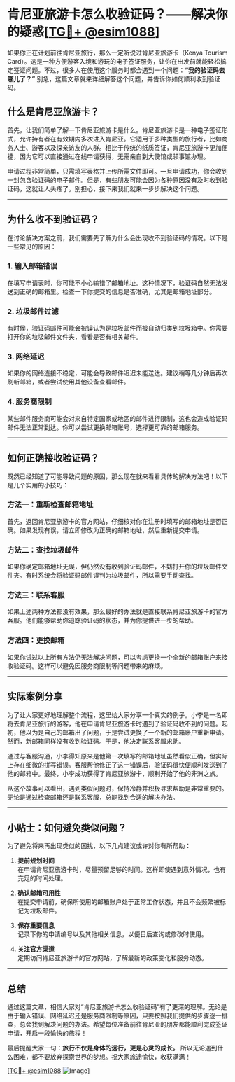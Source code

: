 # 肯尼亚旅游卡怎么收验证码？——解决你的疑惑[[TG💪+ @esim1088](https://t.me/s/esim1088)]

如果你正在计划前往肯尼亚旅行，那么一定听说过肯尼亚旅游卡（Kenya Tourism Card）。这是一种方便游客入境和游玩的电子签证服务，让你在出发前就能轻松搞定签证问题。不过，很多人在使用这个服务时都会遇到一个问题：**“我的验证码去哪儿了？”** 别急，这篇文章就来详细解答这个问题，并告诉你如何顺利收到验证码。

## 什么是肯尼亚旅游卡？

首先，让我们简单了解一下肯尼亚旅游卡是什么。肯尼亚旅游卡是一种电子签证形式，允许持有者在有效期内多次进入肯尼亚。它适用于多种类型的旅行者，比如商务人士、游客以及探亲访友的人群。相比于传统的纸质签证，肯尼亚旅游卡更加便捷，因为它可以直接通过在线申请获得，无需亲自到大使馆或领事馆办理。

申请过程非常简单，只需填写表格并上传所需文件即可。一旦申请成功，你会收到一封包含验证码的电子邮件。但是，有些朋友可能会因为各种原因没有及时收到验证码，这就让人头疼了。别担心，接下来我们就来一步步解决这个问题。

---

## 为什么收不到验证码？

在讨论解决方案之前，我们需要先了解为什么会出现收不到验证码的情况。以下是一些常见的原因：

### 1. **输入邮箱错误**
   在填写申请表时，你可能不小心输错了邮箱地址。这种情况下，验证码自然无法发送到正确的邮箱里。检查一下你提交的信息是否准确，尤其是邮箱地址部分。

### 2. **垃圾邮件过滤**
   有时候，验证码邮件可能会被误认为是垃圾邮件而被自动归类到垃圾箱中。你需要打开你的垃圾邮件文件夹，看看是否有相关邮件。

### 3. **网络延迟**
   如果你的网络连接不稳定，可能会导致邮件迟迟未能送达。建议稍等几分钟后再次刷新邮箱，或者尝试使用其他设备查看邮件。

### 4. **服务商限制**
   某些邮件服务商可能会对来自特定国家或地区的邮件进行限制，这也会造成验证码邮件无法正常到达。你可以尝试更换邮箱账号，选择更可靠的邮箱服务。

---

## 如何正确接收验证码？

既然已经知道了可能导致问题的原因，那么现在就来看看具体的解决方法吧！以下是几个实用的小技巧：

### 方法一：重新检查邮箱地址
   首先，返回肯尼亚旅游卡的官方网站，仔细核对你在注册时填写的邮箱地址是否正确。如果发现有误，请立即修改为正确的邮箱地址，然后重新提交申请。

### 方法二：查找垃圾邮件
   如果你确定邮箱地址无误，但仍然没有收到验证码邮件，不妨打开你的垃圾邮件文件夹。有时系统会将验证码邮件误判为垃圾邮件，所以需要手动查找。

### 方法三：联系客服
   如果上述两种方法都没有效果，那么最好的办法就是直接联系肯尼亚旅游卡的官方客服。他们能够帮助你追踪验证码的状态，并为你提供进一步的帮助。

### 方法四：更换邮箱
   如果你试过以上所有方法仍无法解决问题，可以考虑更换一个全新的邮箱账户来接收验证码。这样可以避免因服务商限制等问题带来的麻烦。

---

## 实际案例分享

为了让大家更好地理解整个流程，这里给大家分享一个真实的例子。小李是一名即将去肯尼亚旅行的游客，他在申请肯尼亚旅游卡时遇到了验证码收不到的问题。起初，他以为是自己的邮箱出了问题，于是尝试更换了一个新的邮箱账户重新申请。然而，新邮箱同样没有收到验证码。于是，他决定联系客服求助。

通过与客服沟通，小李得知原来是他第一次填写的邮箱地址虽然看似正确，但实际上存在细微的拼写错误。客服帮他修正了这一错误后，验证码很快便顺利发送到了他的邮箱中。最终，小李成功获得了肯尼亚旅游卡，顺利开始了他的非洲之旅。

从这个故事可以看出，遇到类似问题时，保持冷静并积极寻求帮助是非常重要的。无论是通过检查邮箱还是联系客服，总能找到合适的解决办法。

---

## 小贴士：如何避免类似问题？

为了避免将来再出现类似的困扰，以下几点建议或许对你有所帮助：

1. **提前规划时间**  
   在申请肯尼亚旅游卡时，尽量预留足够的时间。这样即使遇到意外情况，也有充足的时间处理。

2. **确认邮箱可用性**  
   在提交申请前，确保所使用的邮箱账户处于正常工作状态，并且不会频繁被标记为垃圾邮件。

3. **保存重要信息**  
   记录下你的申请编号以及其他相关信息，以便日后查询或修改时使用。

4. **关注官方渠道**  
   定期访问肯尼亚旅游卡的官方网站，了解最新的政策变化和服务动态。

---

## 总结

通过这篇文章，相信大家对“肯尼亚旅游卡怎么收验证码”有了更深的理解。无论是由于输入错误、网络延迟还是服务商限制等原因，只要按照我们提供的步骤逐一排查，总会找到解决问题的办法。希望每位准备前往肯尼亚的朋友都能顺利完成签证申请，开启一段愉快的旅程！

最后提醒大家一句：**旅行不仅是身体的远行，更是心灵的成长。** 所以无论遇到什么困难，都不要放弃探索世界的梦想。祝大家旅途愉快，收获满满！

[[TG💪+ @esim1088](https://t.me/s/esim1088) ![Image](https://i.postimg.cc/4NQfJmqS/Snipaste-2025-05-13-00-14-12.png)]